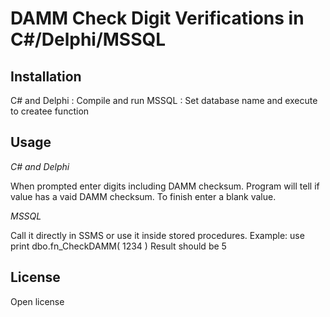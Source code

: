 # DAMM Check Digit Verifications in C#/Delphi/MSSQL

## Installation

C# and Delphi : Compile and run
MSSQL : Set database name and execute to createe function

## Usage

*C# and Delphi*

When prompted enter digits including DAMM checksum.
Program will tell if value has a vaid DAMM checksum.
To finish enter a blank value.

*MSSQL*

Call it directly in SSMS or use it inside stored procedures.
Example:
use <database>
print dbo.fn_CheckDAMM( 1234 )
Result should be 5

## License

Open license

